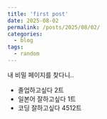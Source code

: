 ```yaml
---
title: 'first post'
date: 2025-08-02
permalink: /posts/2025/08/02/
categories:
  - blog
tags:
  - random
---
```


내 비밀 페이지를 찾다니..

- 졸업하고싶다 2트
- 일본어 잘하고싶다 1트
- 코딩 잘하고싶다 4512트
